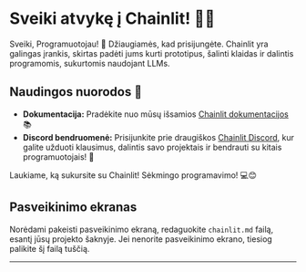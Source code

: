 <!--
CO_OP_TRANSLATOR_METADATA:
{
  "original_hash": "c49526c7abc56b0b5f1e835c1739f18e",
  "translation_date": "2025-09-25T02:46:13+00:00",
  "source_file": "Module08/chainlit.md",
  "language_code": "lt"
}
-->
# Sveiki atvykę į Chainlit! 🚀🤖

Sveiki, Programuotojau! 👋 Džiaugiamės, kad prisijungėte. Chainlit yra galingas įrankis, skirtas padėti jums kurti prototipus, šalinti klaidas ir dalintis programomis, sukurtomis naudojant LLMs.

## Naudingos nuorodos 🔗

- **Dokumentacija:** Pradėkite nuo mūsų išsamios [Chainlit dokumentacijos](https://docs.chainlit.io) 📚
- **Discord bendruomenė:** Prisijunkite prie draugiškos [Chainlit Discord](https://discord.gg/k73SQ3FyUh), kur galite užduoti klausimus, dalintis savo projektais ir bendrauti su kitais programuotojais! 💬

Laukiame, ką sukursite su Chainlit! Sėkmingo programavimo! 💻😊

## Pasveikinimo ekranas

Norėdami pakeisti pasveikinimo ekraną, redaguokite `chainlit.md` failą, esantį jūsų projekto šaknyje. Jei nenorite pasveikinimo ekrano, tiesiog palikite šį failą tuščią.

---

